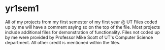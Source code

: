 # yr1sem1
All of my projects from my first semester of my first year @ UT
Files coded up by me will have a comment saying so on the top of the file. Most projects include additional files for demonstration of functionality. Files not coded up by me were provided by Professor Mike Scott of UT's Computer Science department. All other credit is mentioned within the files.
